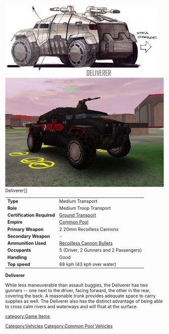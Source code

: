 ![](../images/Deliverer.jpg "fig:Deliverer.jpg")
![](../images/DelivererPicture.jpg "fig:DelivererPicture.jpg") Deliverer\]\]

|                            |                                                                      |
| -------------------------- | -------------------------------------------------------------------- |
| **Type**                   | Medium Transport                                                     |
| **Role**                   | Medium Troop Transport                                               |
| **Certification Required** | [Ground Transport](../certifications/Ground_Transport.md)                   |
| **Empire**                 | [Common Pool](../terminology/Common_Pool.md)                             |
| **Primary Weapon**         | 2 20mm Recoilless Cannons                                            |
| **Secondary Weapon**       | \-                                                                   |
| **Ammunition Used**        | [Recoilless Cannon Bullets](../ammunition/Recoilless_Cannon_Bullets.md) |
| **Occupants**              | 5 (Driver, 2 Gunners and 2 Passengers)                               |
| **Handling**               | Good                                                                 |
| **Top speed**              | 68 kph (43 kph over water)                                           |

**Deliverer**

While less maneuverable than assault buggies, the Deliverer has two
gunners -- one next to the driver, facing forward, the other in the
rear, covering the back. A reasonable trunk provides adequate space to
carry supplies as well. The Deliverer also has the distinct advantage of
being able to cross calm rivers and waterways and will float at the
surface.

[category:Game Items](category:Game_Items.md)

[Category:Vehicles](Category:Vehicles.md) [Category:Common Pool
Vehicles](Category:Common_Pool_Vehicles.md)
